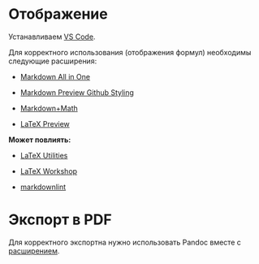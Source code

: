 # Отображение

Устанавливаем [VS Code](https://code.visualstudio.com/).

Для корректного использования (отображения формул) необходимы следующие расширения:

- [Markdown All in One](https://marketplace.visualstudio.com/items?itemName=yzhang.markdown-all-in-one)

- [Markdown Preview Github Styling](https://marketplace.visualstudio.com/items?itemName=bierner.markdown-preview-github-styles)

- [Markdown+Math](https://marketplace.visualstudio.com/items?itemName=goessner.mdmath)

- [LaTeX Preview](https://marketplace.visualstudio.com/items?itemName=ajshort.latex-preview)

**Может повлиять:**

- [LaTeX Utilities](https://marketplace.visualstudio.com/items?itemName=tecosaur.latex-utilities)

- [LaTeX Workshop](https://marketplace.visualstudio.com/items?itemName=James-Yu.latex-workshop)

- [markdownlint](https://marketplace.visualstudio.com/items?itemName=DavidAnson.vscode-markdownlint)

# Экспорт в PDF

Для корректного экспортна нужно использовать Pandoc вместе с [расширением](https://marketplace.visualstudio.com/items?itemName=DougFinke.vscode-pandoc).
